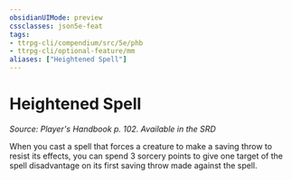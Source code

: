 ```yaml
---
obsidianUIMode: preview
cssclasses: json5e-feat
tags:
- ttrpg-cli/compendium/src/5e/phb
- ttrpg-cli/optional-feature/mm
aliases: ["Heightened Spell"]
---
```

# Heightened Spell
*Source: Player's Handbook p. 102. Available in the <span title='Systems Reference Document (5.1)'>SRD</span>*  

When you cast a spell that forces a creature to make a saving throw to resist its effects, you can spend 3 sorcery points to give one target of the spell disadvantage on its first saving throw made against the spell.